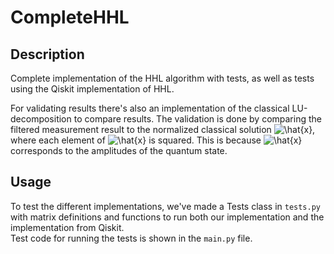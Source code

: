 # CompleteHHL

## Description

Complete implementation of the HHL algorithm with tests, as well as tests using the Qiskit implementation of HHL.  

For validating results there's also an implementation of the classical LU-decomposition to compare results.
The validation is done by comparing the filtered measurement result to the normalized classical solution ![\hat{x}](https://latex.codecogs.com/svg.image?\hat{x}), 
where each element of ![\hat{x}](https://latex.codecogs.com/svg.image?\hat{x})  is squared. This is because ![\hat{x}](https://latex.codecogs.com/svg.image?\hat{x}) corresponds to the amplitudes of the
quantum state.

## Usage

To test the different implementations, we've made a Tests class in `tests.py` with matrix definitions and functions to 
run both our implementation and the implementation from Qiskit.  
Test code for running the tests is shown in the `main.py` file.